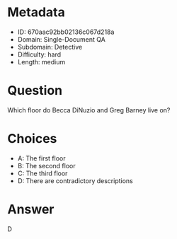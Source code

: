 # Metadata

- ID: 670aac92bb02136c067d218a
- Domain: Single-Document QA
- Subdomain: Detective
- Difficulty: hard
- Length: medium

# Question

Which floor do Becca DiNuzio and Greg Barney live on?

# Choices

- A: The first floor
- B: The second floor
- C: The third floor
- D: There are contradictory descriptions

# Answer

D
